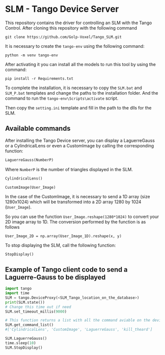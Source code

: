 # SLM - Tango Device Server 
This repository contains the driver for controlling an SLM with the Tango Control. After cloning this repository with the following command

```
git clone https://github.com/Golp-Voxel/Tango_SLM.git
```

It is necessary to create the `tango-env` using the following command:

```
python -m venv tango-env
```

After activating it you can install all the models to run this tool by using the command:

```
pip install -r Requirements.txt
```

To complete the installation, it is necessary to copy the `SLM.bat` and `SLM_P.bat` templates and change the paths to the installation folder. And the command to run the `tango-env\Scripts\activate` script. 

Then copy the `setting.ini` template and fill in the path to the dlls for the SLM.




## Available commands 
After installing the Tango Device server, you can display a LaguerreGauss or a CylindricalLens or even a CustomImage by calling the corresponding function:

```python 
LaguerreGauss(NumberP)
```
Where `NumberP` is the number of triangles displayed in the SLM.

```python 
CylindricalLens()
```

```python 
CustomImage(User_Image)
```
In the case of the CustomImage, it is necessary to send a 1D array (size 1280x1024) which will be transformed into a 2D array 1280 by 1024 (`User_Image`).

So you can use the function `User_Image.reshape(1280*1024)` to convert your 2D image array to 1D. The conversion performed by the function is as follows
```
User_Image_2D = np.array(User_Image_1D).reshape(x, y)
```

To stop displaying the SLM, call the following function:

```
StopDisplay()
```

## Example of Tango client code to send a Laguerre-Gauss to be displayed
```python
import tango
import time
SLM = tango.DeviceProxy(<SLM_Tango_location_on_the_database>)
print(SLM.state())
# Change this time out if need
SLM.set_timeout_millis(9000) 

# This function returns a list with all the command aviable on the device server
SLM.get_command_list()
#['CylindricalLens', 'CustomImage', 'LaguerreGauss', 'kill_theard']

SLM.LaguerreGauss()
time.sleep(10)
SLM.StopDisplay()
```
